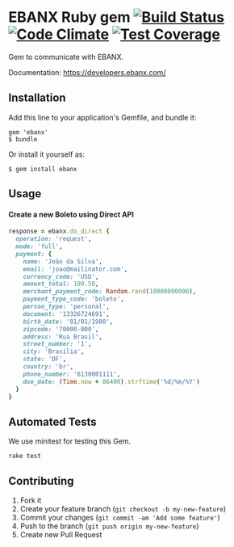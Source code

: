 # EBANX Ruby gem [![Build Status](https://travis-ci.org/ebanx-integration/ebanx-ruby.svg?branch=master)](https://travis-ci.org/ebanx-integration/ebanx-ruby) [![Code Climate](https://codeclimate.com/github/ebanx-integration/ebanx-ruby/badges/gpa.svg)](https://codeclimate.com/github/ebanx-integration/ebanx-ruby) [![Test Coverage](https://codeclimate.com/github/ebanx-integration/ebanx-ruby/badges/coverage.svg)](https://codeclimate.com/github/ebanx-integration/ebanx-ruby/coverage)

Gem to communicate with EBANX.

Documentation: https://developers.ebanx.com/

## Installation

Add this line to your application's Gemfile, and bundle it:

```
gem 'ebanx'
$ bundle
```

Or install it yourself as:

    $ gem install ebanx

## Usage

#### Create a new Boleto using Direct API
```ruby
response = ebanx.do_direct {
  operation: 'request',
  mode: 'full',
  payment: {
    name: 'João da Silva',
    email: 'joao@mailinator.com',
    currency_code: 'USD',
    amount_total: 100.50,
    merchant_payment_code: Random.rand(10000000000),
    payment_type_code: 'boleto',
    person_type: 'personal',
    document: '13326724691',
    birth_date: '01/01/1980',
    zipcode: '70000-000',
    address: 'Rua Brasil',
    street_number: '1',
    city: 'Brasília',
    state: 'DF',
    country: 'br',
    phone_number: '6130001111',
    due_date: (Time.now + 86400).strftime('%d/%m/%Y')
  }
}

```

## Automated Tests
We use minitest for testing this Gem.

```
rake test
```

## Contributing

1. Fork it
2. Create your feature branch (`git checkout -b my-new-feature`)
3. Commit your changes (`git commit -am 'Add some feature'`)
4. Push to the branch (`git push origin my-new-feature`)
5. Create new Pull Request

